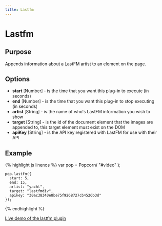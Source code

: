 ```yaml
---
title: Lastfm
---
```

# Lastfm #

## Purpose ##

Appends information about a LastFM artist to an element on the page.

## Options ##

* **start** \[Number\] - is the time that you want this plug-in to execute (in seconds)
* **end** \[Number\] - is the time that you want this plug-in to stop executing (in seconds)
* **artist** \[String\] - is the name of who's LastFM information you wish to show
* **target** \[String\] - is the id of the document element that the images are appended to, this target element must exist on the DOM
* **apiKey** \[String\] - is the API key registered with LastFM for use with their API

## Example ##

{% highlight js linenos %} 
    var pop = Popcorn( "#video" );

    pop.lastfm({
      start: 5,
      end: 15,
      artist: "yacht",
      target: "lastfmdiv",
      apikey: "30ac38340e8be75f9268727cb4526b3d"
    });
{% endhighlight %}

[Live demo of the lastfm plugin](http://jsfiddle.net/popcornjs/XVbup/)
